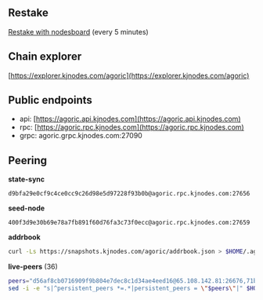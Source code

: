 ## Restake

[Restake with nodesboard](https://restake.app/agoric/agoricvaloper1ku5sm2twlsywdrp4wz3kfwgyrtqtp0lpr3nvk8) (every 5 minutes)
## Chain explorer
[https://explorer.kjnodes.com/agoric](https://explorer.kjnodes.com/agoric)

## Public endpoints

* api: [https://agoric.api.kjnodes.com](https://agoric.api.kjnodes.com)
* rpc: [https://agoric.rpc.kjnodes.com](https://agoric.rpc.kjnodes.com)
* grpc: agoric.grpc.kjnodes.com:27090

## Peering

**state-sync**

```text
d9bfa29e0cf9c4ce0cc9c26d98e5d97228f93b0b@agoric.rpc.kjnodes.com:27656
```

**seed-node**

```text
400f3d9e30b69e78a7fb891f60d76fa3c73f0ecc@agoric.rpc.kjnodes.com:27659
```

**addrbook**
```bash
curl -Ls https://snapshots.kjnodes.com/agoric/addrbook.json > $HOME/.agoric/config/addrbook.json
```

**live-peers** (36)
```bash
peers="d56af8cb0716909f9b804e7dec8c1d34ae4eed16@65.108.142.81:26676,71bd0265037393f31ee9947a8e32fa494e51b637@135.181.218.98:26656,b2406ba97421a9030bed25560c99b25965b6c336@135.181.2.54:26656,23fd78b96fc7f17b47fc4a0d442b0ec53faebd88@157.90.91.20:12656,0861af66b3f637db967120d690758ee08222794c@75.119.148.118:36656,47c35c8137ad2098e0b2a79077fea93a530034d8@185.144.83.130:26656,576e4e90b785fb16c129a0141b57342e51fd61b4@193.176.85.156:26656,9ed68bef54712b46713ac755ab7a6e7ad30694ef@192.99.44.79:14456,0464c8dded70d01f5ab50a8d6047a6b27ddf2ccd@84.244.95.232:26656,b8701af626159c0aac2d47b6009ce22988c32813@14.224.158.246:26656,d9bfa29e0cf9c4ce0cc9c26d98e5d97228f93b0b@65.109.88.38:27656,711f6f36a6ec3924b6d721de6adce604092e59f2@116.202.226.169:26656,0837c0dac0bb15e79e64207bb0fa5a9a6fa42ad4@178.62.116.62:26656,9e673680df593d841b0e09c49f87409654d84ae9@95.217.202.49:37656,e759de7a872eff293ab1316a0745eb5fdd5614f3@88.217.142.187:26656,f095bb53006ebddcbbf29c8df70dddcba6419e36@142.93.145.13:26656,63bd6649f80362ce513027d99ef32c826fdbd259@45.9.62.136:26656,1312bbbd4ed1e58b9e4eb1d7788187a4607915e9@165.22.199.234:26060,9837ffb0e6efb898b55e02f53005b95a727f32d1@18.142.177.75:26656,0f642db2770d4dd3e0d030b2f14f1365e40f3b38@82.100.58.101:26657,a38a30c1dd31f63be2befd40b82964b215c3c288@165.22.251.28:26656,ca4c3b9d0cf78d934a3b972c328db2e4a9a66c42@64.32.40.114:26656,8880e10d956bff921ef928794dcadcc22c7087b4@51.91.218.186:26656,37933cb8069e22554e454294d529eddb0fdae145@52.56.185.212:26656,aea83f0d95f3732c700c7fd22f4afdf68f53e538@143.198.100.136:26656,2aedd7163a8ee725507e461b13fb90c091ee1c42@128.0.51.32:26656,9d2bf3feb8a0a95ccce16a94f926d1c5ddad5190@65.108.121.110:12656,a65d3172dca90f0d9f8251c3ed2747f350eb9a7e@95.216.246.187:26656,9661393350ef8224aaa620f543a7710c9af9c495@195.14.6.55:26656,80e8d307c7b1e7027645a0054ba3e08addfa83b2@88.99.217.85:26656,ebc272824924ea1a27ea3183dd0b9ba713494f83@195.3.220.135:27106,e07945e91c6f9936e3dee73afd49d904be320c99@128.0.51.3:26656,125911b3993930f69c873e3d8e80763d91cefab7@195.14.6.156:26656,e70955351f601ea5be9a9bf41032949a777f31b3@207.244.255.229:10003,f8ff12a774770fea36beadb303ccffc86863c6ec@65.109.69.59:14456,f23a7b7610843cb8d4a6f1f6a44d08926ea86e6d@195.14.6.2:26015"
sed -i -e "s|^persistent_peers *=.*|persistent_peers = \"$peers\"|" $HOME/.agoric/config/config.toml
```

